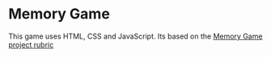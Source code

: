 # Memory Game 

This game uses HTML, CSS and JavaScript.
Its based on the <a href="https://review.udacity.com/#!/rubrics/591/view">Memory Game project rubric
</a>



